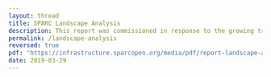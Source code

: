 ```yaml
---
layout: thread
title: SPARC Landscape Analysis
description: This report was commissioned in response to the growing trend of commercial acquisition of critical infrastructure in our institutions. It is intended to provide a comprehensive look at the current players in this arena, their strategies and potential actions, and the implications of these on the operations of our libraries and home institutions. It also outlines suggestions for an initial set of strategic responses for the community to evaluate in order to ensure it controls both this infrastructure and the data generated by/resident on it.
permalink: /landscape-analysis
reversed: true
pdf: "https://infrastructure.sparcopen.org/media/pdf/report-landscape-analysis.pdf"
date: 2019-03-29
---
```

